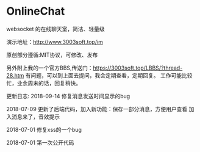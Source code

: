 # OnlineChat
websocket 的在线聊天室，简洁、轻量级

演示地址：http://www.3003soft.top/im

原创部分遵循:MIT协议，可修改、发布

另外附上我的一个官方BBS,传送门：https://3003soft.top/LBBS/?thread-28.htm
有问题，可以到上面去提问，我会定期查看，定期回复。
工作可能比较忙，业余周末的话，回复稍快。


更新日志:
2018-09-14
修复消息发送时间显示的bug


2018-07-09
更新了后端代码，加入新功能：保存一部分消息，方便用户查看
加入消息来了，音效提示

2018-07-01
修复xss的一个bug

2018-07-01
第一次公开代码
